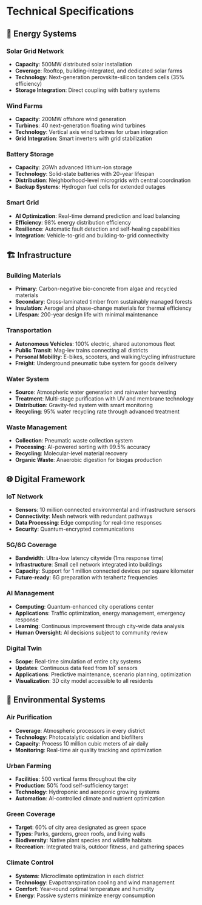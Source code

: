 # Technical Specifications

## 🔋 Energy Systems

### Solar Grid Network
- **Capacity**: 500MW distributed solar installation
- **Coverage**: Rooftop, building-integrated, and dedicated solar farms
- **Technology**: Next-generation perovskite-silicon tandem cells (35% efficiency)
- **Storage Integration**: Direct coupling with battery systems

### Wind Farms
- **Capacity**: 200MW offshore wind generation
- **Turbines**: 40 next-generation floating wind turbines
- **Technology**: Vertical axis wind turbines for urban integration
- **Grid Integration**: Smart inverters with grid stabilization

### Battery Storage
- **Capacity**: 2GWh advanced lithium-ion storage
- **Technology**: Solid-state batteries with 20-year lifespan
- **Distribution**: Neighborhood-level microgrids with central coordination
- **Backup Systems**: Hydrogen fuel cells for extended outages

### Smart Grid
- **AI Optimization**: Real-time demand prediction and load balancing
- **Efficiency**: 98% energy distribution efficiency
- **Resilience**: Automatic fault detection and self-healing capabilities
- **Integration**: Vehicle-to-grid and building-to-grid connectivity

## 🏗️ Infrastructure

### Building Materials
- **Primary**: Carbon-negative bio-concrete from algae and recycled materials
- **Secondary**: Cross-laminated timber from sustainably managed forests
- **Insulation**: Aerogel and phase-change materials for thermal efficiency
- **Lifespan**: 200-year design life with minimal maintenance

### Transportation
- **Autonomous Vehicles**: 100% electric, shared autonomous fleet
- **Public Transit**: Mag-lev trains connecting all districts
- **Personal Mobility**: E-bikes, scooters, and walking/cycling infrastructure
- **Freight**: Underground pneumatic tube system for goods delivery

### Water System
- **Source**: Atmospheric water generation and rainwater harvesting
- **Treatment**: Multi-stage purification with UV and membrane technology
- **Distribution**: Gravity-fed system with smart monitoring
- **Recycling**: 95% water recycling rate through advanced treatment

### Waste Management
- **Collection**: Pneumatic waste collection system
- **Processing**: AI-powered sorting with 99.5% accuracy
- **Recycling**: Molecular-level material recovery
- **Organic Waste**: Anaerobic digestion for biogas production

## 🌐 Digital Framework

### IoT Network
- **Sensors**: 10 million connected environmental and infrastructure sensors
- **Connectivity**: Mesh network with redundant pathways
- **Data Processing**: Edge computing for real-time responses
- **Security**: Quantum-encrypted communications

### 5G/6G Coverage
- **Bandwidth**: Ultra-low latency citywide (1ms response time)
- **Infrastructure**: Small cell network integrated into buildings
- **Capacity**: Support for 1 million connected devices per square kilometer
- **Future-ready**: 6G preparation with terahertz frequencies

### AI Management
- **Computing**: Quantum-enhanced city operations center
- **Applications**: Traffic optimization, energy management, emergency response
- **Learning**: Continuous improvement through city-wide data analysis
- **Human Oversight**: AI decisions subject to community review

### Digital Twin
- **Scope**: Real-time simulation of entire city systems
- **Updates**: Continuous data feed from IoT sensors
- **Applications**: Predictive maintenance, scenario planning, optimization
- **Visualization**: 3D city model accessible to all residents

## 🌿 Environmental Systems

### Air Purification
- **Coverage**: Atmospheric processors in every district
- **Technology**: Photocatalytic oxidation and biofilters
- **Capacity**: Process 10 million cubic meters of air daily
- **Monitoring**: Real-time air quality tracking and optimization

### Urban Farming
- **Facilities**: 500 vertical farms throughout the city
- **Production**: 50% food self-sufficiency target
- **Technology**: Hydroponic and aeroponic growing systems
- **Automation**: AI-controlled climate and nutrient optimization

### Green Coverage
- **Target**: 60% of city area designated as green space
- **Types**: Parks, gardens, green roofs, and living walls
- **Biodiversity**: Native plant species and wildlife habitats
- **Recreation**: Integrated trails, outdoor fitness, and gathering spaces

### Climate Control
- **Systems**: Microclimate optimization in each district
- **Technology**: Evapotranspiration cooling and wind management
- **Comfort**: Year-round optimal temperature and humidity
- **Energy**: Passive systems minimize energy consumption

